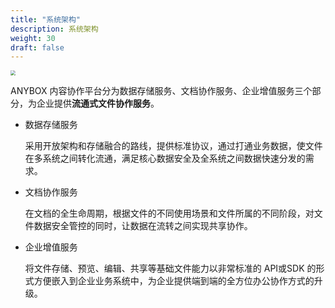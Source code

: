 ```yaml
---
title: "系统架构"
description: 系统架构
weight: 30
draft: false
---
```


<img src="../../_images/intro_architecture.jpg" style="zoom:50%;" />

ANYBOX 内容协作平台分为数据存储服务、文档协作服务、企业增值服务三个部分，为企业提供**流通式文件协作服务**。

* 数据存储服务

  采用开放架构和存储融合的路线，提供标准协议，通过打通业务数据，使文件在多系统之间转化流通，满足核心数据安全及全系统之间数据快速分发的需求。  

* 文档协作服务

  在文档的全生命周期，根据文件的不同使用场景和文件所属的不同阶段，对文件数据安全管控的同时，让数据在流转之间实现共享协作。  

* 企业增值服务

  将文件存储、预览、编辑、共享等基础文件能力以非常标准的 API或SDK 的形式方便嵌入到企业业务系统中，为企业提供端到端的全方位办公协作方式的升级。
